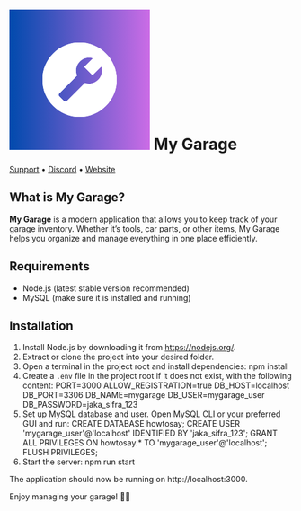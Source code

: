 # ![My Garage](icon.png) My Garage

[Support](#) • [Discord](#) • [Website](#)

## What is My Garage?

**My Garage** is a modern application that allows you to keep track of your garage inventory. Whether it’s tools, car parts, or other items, My Garage helps you organize and manage everything in one place efficiently.

## Requirements

- Node.js (latest stable version recommended)
- MySQL (make sure it is installed and running)

## Installation

1. Install Node.js by downloading it from https://nodejs.org/.
2. Extract or clone the project into your desired folder.
3. Open a terminal in the project root and install dependencies:
   npm install
4. Create a `.env` file in the project root if it does not exist, with the following content:
   PORT=3000
   ALLOW_REGISTRATION=true
   DB_HOST=localhost
   DB_PORT=3306
   DB_NAME=mygarage
   DB_USER=mygarage_user
   DB_PASSWORD=jaka_sifra_123
5. Set up MySQL database and user. Open MySQL CLI or your preferred GUI and run:
   CREATE DATABASE howtosay;
   CREATE USER 'mygarage_user'@'localhost' IDENTIFIED BY 'jaka_sifra_123';
   GRANT ALL PRIVILEGES ON howtosay.* TO 'mygarage_user'@'localhost';
   FLUSH PRIVILEGES;
6. Start the server:
   npm run start

The application should now be running on http://localhost:3000.

Enjoy managing your garage! 🚗🔧
